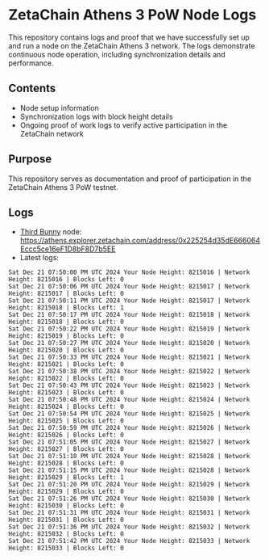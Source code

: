 # ZetaChain Athens 3 PoW Node Logs
This repository contains logs and proof that we have successfully set up and run a node on the ZetaChain Athens 3 network. The logs demonstrate continuous node operation, including synchronization details and performance.

## Contents
- Node setup information
- Synchronization logs with block height details
- Ongoing proof of work logs to verify active participation in the ZetaChain network

## Purpose
This repository serves as documentation and proof of participation in the ZetaChain Athens 3 PoW testnet.

## Logs

- [Third Bunny](https://thirdbunny.xyz/) node: https://athens.explorer.zetachain.com/address/0x225254d35dE666064Eccc5ce16eF1D8bF8D7b5EE
- Latest logs:
```
Sat Dec 21 07:50:00 PM UTC 2024 Your Node Height: 8215016 | Network Height: 8215016 | Blocks Left: 0
Sat Dec 21 07:50:06 PM UTC 2024 Your Node Height: 8215017 | Network Height: 8215017 | Blocks Left: 0
Sat Dec 21 07:50:11 PM UTC 2024 Your Node Height: 8215017 | Network Height: 8215018 | Blocks Left: 1
Sat Dec 21 07:50:17 PM UTC 2024 Your Node Height: 8215018 | Network Height: 8215018 | Blocks Left: 0
Sat Dec 21 07:50:22 PM UTC 2024 Your Node Height: 8215019 | Network Height: 8215019 | Blocks Left: 0
Sat Dec 21 07:50:27 PM UTC 2024 Your Node Height: 8215020 | Network Height: 8215020 | Blocks Left: 0
Sat Dec 21 07:50:33 PM UTC 2024 Your Node Height: 8215021 | Network Height: 8215021 | Blocks Left: 0
Sat Dec 21 07:50:38 PM UTC 2024 Your Node Height: 8215022 | Network Height: 8215022 | Blocks Left: 0
Sat Dec 21 07:50:43 PM UTC 2024 Your Node Height: 8215023 | Network Height: 8215023 | Blocks Left: 0
Sat Dec 21 07:50:48 PM UTC 2024 Your Node Height: 8215024 | Network Height: 8215024 | Blocks Left: 0
Sat Dec 21 07:50:54 PM UTC 2024 Your Node Height: 8215025 | Network Height: 8215025 | Blocks Left: 0
Sat Dec 21 07:50:59 PM UTC 2024 Your Node Height: 8215026 | Network Height: 8215026 | Blocks Left: 0
Sat Dec 21 07:51:05 PM UTC 2024 Your Node Height: 8215027 | Network Height: 8215027 | Blocks Left: 0
Sat Dec 21 07:51:10 PM UTC 2024 Your Node Height: 8215028 | Network Height: 8215028 | Blocks Left: 0
Sat Dec 21 07:51:15 PM UTC 2024 Your Node Height: 8215028 | Network Height: 8215029 | Blocks Left: 1
Sat Dec 21 07:51:20 PM UTC 2024 Your Node Height: 8215029 | Network Height: 8215029 | Blocks Left: 0
Sat Dec 21 07:51:26 PM UTC 2024 Your Node Height: 8215030 | Network Height: 8215030 | Blocks Left: 0
Sat Dec 21 07:51:31 PM UTC 2024 Your Node Height: 8215031 | Network Height: 8215031 | Blocks Left: 0
Sat Dec 21 07:51:36 PM UTC 2024 Your Node Height: 8215032 | Network Height: 8215032 | Blocks Left: 0
Sat Dec 21 07:51:42 PM UTC 2024 Your Node Height: 8215033 | Network Height: 8215033 | Blocks Left: 0
```

